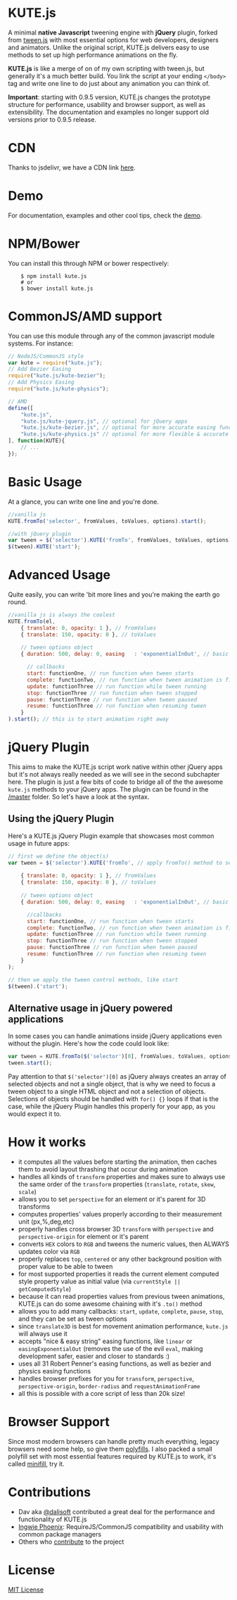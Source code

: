 # KUTE.js
A minimal <b>native Javascript</b> tweening engine with <b>jQuery</b> plugin, forked from <a href="https://github.com/tweenjs/tween.js">tween.js</a> with most essential options for web developers, designers and animators. Unlike the original script, KUTE.js delivers easy to use methods to set up high performance animations on the fly.

<b>KUTE.js</b> is like a merge of on of my own scripting with tween.js, but generally it's a much better build. You link the script at your ending <code>&lt;/body&gt;</code> tag and write one line to do just about any animation you can think of.

<b>Important</b>: starting with 0.9.5 version, KUTE.js changes the prototype structure for performance, usability and browser support, as well as extensibility. The documentation and examples no longer support old versions prior to 0.9.5 release.

# CDN
Thanks to jsdelivr, we have a CDN link <a target="_blank" href="http://www.jsdelivr.com/#!kute.js">here</a>.

# Demo
For documentation, examples and other cool tips, check the <a href="http://thednp.github.io/kute.js/">demo</a>.

# NPM/Bower
You can install this through NPM or bower respectively:
```
    $ npm install kute.js
    # or
    $ bower install kute.js
```

# CommonJS/AMD support
You can use this module through any of the common javascript module systems. For instance:

```javascript
// NodeJS/CommonJS style
var kute = require("kute.js");
// Add Bezier Easing
require("kute.js/kute-bezier");
// Add Physics Easing
require("kute.js/kute-physics");

// AMD
define([
    "kute.js",
    "kute.js/kute-jquery.js", // optional for jQuery apps
    "kute.js/kute-bezier.js", // optional for more accurate easing functions
    "kute.js/kute-physics.js" // optional for more flexible & accurate easing functions
], function(KUTE){
    // ...
});
```

# Basic Usage
At a glance, you can write one line and you're done.
```javascript
//vanilla js
KUTE.fromTo('selector', fromValues, toValues, options).start();

//with jQuery plugin
var tween = $('selector').KUTE('fromTo', fromValues, toValues, options);
$(tween).KUTE('start');
```

# Advanced Usage
Quite easily, you can write 'bit more lines and you're making the earth go round.
```javascript
//vanilla js is always the coolest
KUTE.fromTo(el,
    { translate: 0, opacity: 1 }, // fromValues
    { translate: 150, opacity: 0 }, // toValues
    
    // tween options object
    { duration: 500, delay: 0, easing	: 'exponentialInOut', // basic options

      // callbacks
      start: functionOne, // run function when tween starts
      complete: functionTwo, // run function when tween animation is finished
      update: functionThree // run function while tween running    
      stop: functionThree // run function when tween stopped    
      pause: functionThree // run function when tween paused    
      resume: functionThree // run function when resuming tween    
    }
).start(); // this is to start animation right away
```

# jQuery Plugin
This aims to make the KUTE.js script work native within other jQuery apps but it's not always really needed as we will see in the second subchapter here. The plugin is just a few bits of code to bridge all of the the awesome `kute.js` methods to your jQuery apps. The plugin can be found in the [/master](https://github.com/thednp/kute.js/blob/master/kute-jquery.js) folder. So let's have a look at the syntax.

## Using the jQuery Plugin
Here's a KUTE.js jQuery Plugin example that showcases most common usage in future apps:
```javascript
// first we define the object(s)
var tween = $('selector').KUTE('fromTo', // apply fromTo() method to selector
  
    { translate: 0, opacity: 1 }, // fromValues
    { translate: 150, opacity: 0 }, // toValues
    
    // tween options object
    { duration: 500, delay: 0, easing	: 'exponentialInOut', // basic options

      //callbacks
      start: functionOne, // run function when tween starts
      complete: functionTwo, // run function when tween animation is finished
      update: functionThree // run function while tween running    
      stop: functionThree // run function when tween stopped    
      pause: functionThree // run function when tween paused    
      resume: functionThree // run function when resuming tween    
    }
);

// then we apply the tween control methods, like start
$(tween).('start');
```

## Alternative usage in jQuery powered applications
In some cases you can handle animations inside jQuery applications even without the plugin. Here's how the code could look like:
```javascript
var tween = KUTE.fromTo($('selector')[0], fromValues, toValues, options);
tween.start();
```
Pay attention to that `$('selector')[0]` as jQuery always creates an array of selected objects and not a single object, that is why we need to focus a tween object to a single HTML object and not a selection of objects. Selections of objects should be handled with `for() {}` loops if that is the case, while the jQuery Plugin handles this properly for your app, as you would expect it to.


# How it works
* it computes all the values before starting the animation, then caches them to avoid layout thrashing that occur during animation
* handles all kinds of `transform` properties and makes sure to always use the same order of the `transform` properties (`translate`, `rotate`, `skew`, `scale`)
* allows you to set `perspective` for an element or it's parent for 3D transforms
* computes properties' values properly according to their measurement unit (px,%,deg,etc)
* properly handles cross browser 3D `transform` with `perspective` and `perspective-origin` for element or it's parent
* converts `HEX` colors to `RGB` and tweens the numeric values, then ALWAYS updates color via `RGB`
* properly replaces `top`, `centered` or any other background position with proper value to be able to tween
* for most supported properties it reads the current element computed style property value as initial value (via `currentStyle || getComputedStyle`)
* because it can read properties values from previous tween animations, KUTE.js can do some awesome chaining with it's `.to()` method
* allows you to add many callbacks: `start`, `update`, `complete`, `pause`, `stop`, and they can be set as tween options
* since `translate3D` is best for movement animation performance, `kute.js` will always use it
* accepts "nice & easy string" easing functions, like `linear` or `easingExponentialOut` (removes the use of the evil `eval`, making development safer, easier and closer to standards :)
* uses all 31 Robert Penner's easing functions, as well as bezier and physics easing functions
* handles browser prefixes for you for `transform`, `perspective`, `perspective-origin`, `border-radius` and `requestAnimationFrame`
* all this is possible with a core script of less than 20k size!

# Browser Support
Since most modern browsers can handle pretty much everything, legacy browsers need some help, so give them <a href="https://cdn.polyfill.io/v2/docs/">polyfills</a>. I also packed a small polyfill set with most essential features required by KUTE.js to work, it's called [minifill](https://github.com/thednp/minifill), try it.

# Contributions
* Dav aka [@dalisoft](https://github.com/dalisoft) contributed a great deal for the performance and functionality of KUTE.js
* [Ingwie Phoenix](https://github.com/IngwiePhoenix): RequireJS/CommonJS compatibility and usability with common package managers
* Others who [contribute](https://github.com/thednp/kute.js/graphs/contributors) to the project

# License
<a href="https://github.com/thednp/kute.js/blob/master/LICENSE">MIT License</a>
